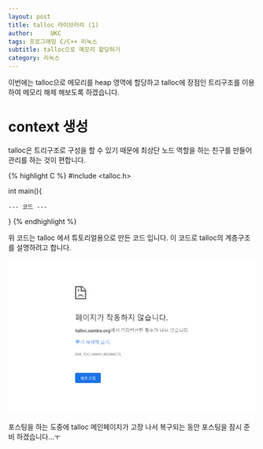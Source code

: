 ```yaml
---
layout: post
title: talloc 라이브러리 (1)
author:     UKC
tags: 프로그래밍 C/C++ 리눅스 
subtitle: talloc으로 메모리 할당하기
category: 리눅스
---
```


이번에는 talloc으로 메모리를 heap 영역에 할당하고 talloc에 장점인 트리구조를 이용하여 메모리 해제 해보도록 하겠습니다.

# context 생성

talloc은 트리구조로 구성을 할 수 있기 때문에 최상단 노드 역할을 하는 친구를 만들어 관리를 하는 것이 편합니다.

{% highlight C %}
#include <talloc.h>

int main(){
	
	--- 코드 ---	

}
{% endhighlight %}

위 코드는 talloc 에서 튜토리얼용으로 만든 코드 입니다. 이 코드로 talloc의 계층구조를 설명하려고 합니다. 

![talloc](/img/2019-10-04/talloc.png)

포스팅을 하는 도중에 talloc 메인페이지가 고장 나서 복구되는 동안 포스팅을 잠시 준비 하겠습니다...ㅜ
